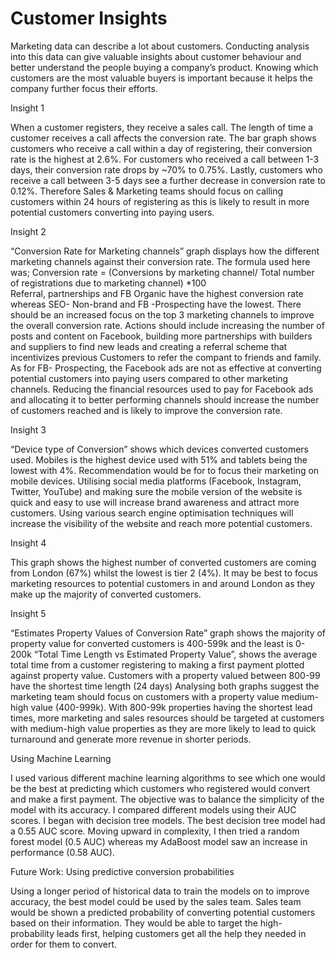 # Customer Insights

Marketing data can describe a lot about customers. Conducting analysis into this data can give valuable insights about customer behaviour and better understand the people buying a company’s product.
Knowing which customers are the most valuable buyers is important because it helps the company further focus their efforts.

Insight 1

When a customer registers, they receive a sales call. The length of time a customer receives a call affects the conversion rate. The bar graph shows customers who receive a call within a day of registering, their conversion rate is the highest at 2.6%. For customers who received a call between 1-3 days, their conversion rate drops by ~70% to 0.75%. Lastly, customers who receive a call between 3-5 days see a further decrease in conversion rate to 0.12%. 
Therefore Sales & Marketing teams should focus on calling customers within 24 hours of registering as this is likely to result in more potential customers converting into paying users.

Insight 2
 
“Conversion Rate for Marketing channels” graph displays how the different marketing channels against their conversion rate. The formula used here was;
Conversion rate = (Conversions by marketing channel/ Total number of registrations due to marketing channel) *100  
Referral, partnerships and FB Organic have the highest conversion rate whereas SEO- Non-brand and FB -Prospecting have the lowest. There should be an increased focus on the top 3 marketing channels to improve the overall conversion rate. Actions should include increasing the number of posts and content on Facebook, building more partnerships with builders and suppliers to find new leads and creating a referral scheme that incentivizes previous Customers to refer the compant to friends and family.
As for FB- Prospecting, the Facebook ads are not as effective at converting potential customers into paying users compared to other marketing channels. Reducing the financial resources used to pay for Facebook ads and allocating it to better performing channels should increase the number of customers reached and is likely to improve the conversion rate. 

Insight 3 

“Device type of Conversion” shows which devices converted customers used. Mobiles is the highest device used with 51% and tablets being the lowest with 4%. Recommendation would be for to focus their marketing on mobile devices. 
Utilising social media platforms (Facebook, Instagram, Twitter, YouTube) and making sure the mobile version of the website is quick and easy to use will increase brand awareness and attract more customers. Using various search engine optimisation techniques will increase the visibility of the website and reach more potential customers.

Insight 4
 
This graph shows the highest number of converted customers are coming from London (67%) whilst the lowest is tier 2 (4%). It may be best to focus marketing resources to potential customers in and around London as they make up the majority of converted customers.

Insight 5 
 
“Estimates Property Values of Conversion Rate” graph shows the majority of property value for converted customers is 400-599k and the least is 0-200k
“Total Time Length vs Estimated Property Value”, shows the average total time from a customer registering to making a first payment plotted against property value. Customers with a property valued between 800-99 have the shortest time length (24 days) 
Analysing both graphs suggest the marketing team should focus on customers with a property value medium-high value (400-999k). With 800-99k properties having the shortest lead times, more marketing and sales resources should be targeted at customers with medium-high value properties as they are more likely to lead to quick turnaround and generate more revenue in shorter periods.  

Using Machine Learning 

I used various different machine learning algorithms to see which one would be the best at predicting which customers who registered would convert and make a first payment. The objective was to balance the simplicity of the model with its accuracy.
I compared different models using their AUC scores. 
I began with decision tree models. The best decision tree model had a 0.55 AUC score. Moving upward in complexity, I then tried a random forest model (0.5 AUC) whereas my AdaBoost model saw an increase in performance (0.58 AUC).

Future Work: Using predictive conversion probabilities

Using a longer period of historical data to train the models on to improve accuracy, the best model could be used by the sales team. Sales team would be shown a predicted probability of converting potential customers based on their information. They would be able to target the high-probability leads first, helping customers get all the help they needed in order for them to convert.

